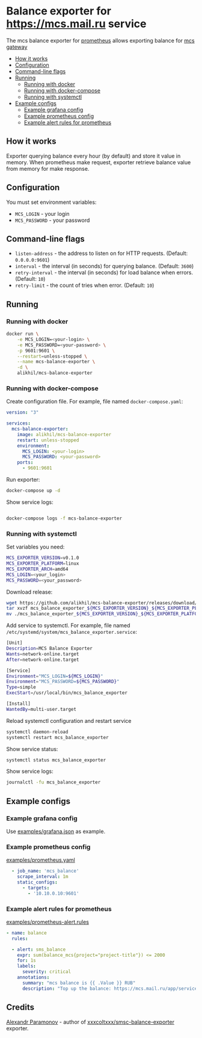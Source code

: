 # Balance exporter for https://mcs.mail.ru service

The mcs balance exporter for [prometheus](https://prometheus.io) allows exporting balance for [mcs gateway](https://mcs.mail.ru)

- [How it works](#how-it-works)
- [Configuration](#configuration)
- [Command-line flags](#command-line-flags)
- [Running](#running)
  - [Running with docker](#running-with-docker)
  - [Running with docker-compose](#running-with-docker-compose)
  - [Running with systemctl](#running-with-systemctl)
- [Example configs](#example-configs)
  - [Example grafana config](#example-grafana-config)
  - [Example prometheus config](#example-prometheus-config)
  - [Example alert rules for prometheus](#example-alert-rules-for-prometheus)

## How it works

Exporter querying balance every hour (by default) and store it value in memory.
When prometheus make request, exporter retrieve balance value from memory for make response.

## Configuration

You must set environment variables:

- `MCS_LOGIN` - your login
- `MCS_PASSWORD` - your password

## Command-line flags

- `listen-address` - the address to listen on for HTTP requests. (Default: `0.0.0.0:9601`)
- `interval` - the interval (in seconds) for querying balance. (Default: `3600`)
- `retry-interval` - the interval (in seconds) for load balance when errors. (Default: `10`)
- `retry-limit` - the count of tries when error. (Default: `10`)

## Running

### Running with docker

```sh
docker run \
    -e MCS_LOGIN=<your-login> \
    -e MCS_PASSWORD=<your-password> \
    -p 9601:9601 \
    --restart=unless-stopped \
    --name mcs-balance-exporter \
    -d \
    alikhil/mcs-balance-exporter
```

### Running with docker-compose

Create configuration file. For example, file named `docker-compose.yaml`:

```yaml
version: "3"

services:
  mcs-balance-exporter:
    image: alikhil/mcs-balance-exporter
    restart: unless-stopped
    environment:
      MCS_LOGIN: <your-login>
      MCS_PASSWORD: <your-password>
    ports:
      - 9601:9601
```

Run exporter:

```sh
docker-compose up -d
```

Show service logs:
```sh

docker-compose logs -f mcs-balance-exporter
```

### Running with systemctl

Set variables you need:

```sh
MCS_EXPORTER_VERSION=v0.1.0
MCS_EXPORTER_PLATFORM=linux
MCS_EXPORTER_ARCH=amd64
MCS_LOGIN=<your_login>
MCS_PASSWORD=<your_password>
```

Download release:

```sh
wget https://github.com/alikhil/mcs-balance-exporter/releases/download/${MCS_EXPORTER_VERSION}/mcs_balance_exporter_${MCS_EXPORTER_VERSION}_${MCS_EXPORTER_PLATFORM}_${MCS_EXPORTER_ARCH}.tar.gz
tar xvzf mcs_balance_exporter_${MCS_EXPORTER_VERSION}_${MCS_EXPORTER_PLATFORM}_${MCS_EXPORTER_ARCH}.tar.gz
mv ./mcs_balance_exporter_${MCS_EXPORTER_VERSION}_${MCS_EXPORTER_PLATFORM}_${MCS_EXPORTER_ARCH} /usr/local/bin/mcs_balance_exporter
```

Add service to systemctl. For example, file named `/etc/systemd/system/mcs_balance_exporter.service`:

```sh
[Unit]
Description=MCS Balance Exporter
Wants=network-online.target
After=network-online.target

[Service]
Environment="MCS_LOGIN=${MCS_LOGIN}"
Environment="MCS_PASSWORD=${MCS_PASSWORD}"
Type=simple
ExecStart=/usr/local/bin/mcs_balance_exporter

[Install]
WantedBy=multi-user.target
```

Reload systemctl configuration and restart service

```sh
systemctl daemon-reload
systemctl restart mcs_balance_exporter
```

Show service status:

```sh
systemctl status mcs_balance_exporter
```

Show service logs:

```sh
journalctl -fu mcs_balance_exporter
```

## Example configs

### Example grafana config

Use [examples/grafana.json](examples/grafana.json) as example.

### Example prometheus config

[examples/prometheus.yaml](examples/prometheus.yaml)

```yaml
  - job_name: 'mcs_balance'
    scrape_interval: 1m
    static_configs:
      - targets:
        - '10.10.0.10:9601'
```

### Example alert rules for prometheus

[examples/prometheus-alert.rules](examples/prometheus-alert.rules)

```yaml
- name: balance
  rules:

  - alert: sms_balance
    expr: sum(balance_mcs{project="project-title"}) <= 2000
    for: 1s
    labels:
      severity: critical
    annotations:
      summary: "mcs balance is {{ .Value }} RUB"
      description: "Top up the balance: https://mcs.mail.ru/app/services/billing/"
```

## Credits

[Alexandr Paramonov](https://github.com/xxxcoltxxx) - author of [xxxcoltxxx/smsc-balance-exporter](https://github.com/xxxcoltxxx/smsc-balance-exporter) exporter.
